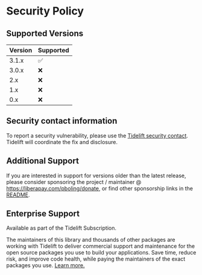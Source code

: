 # Security Policy

## Supported Versions

| Version | Supported |
|---------|-----------|
| 3.1.x   | ✅         |
| 3.0.x   | ❌         |
| 2.x     | ❌         |
| 1.x     | ❌         |
| 0.x     | ❌         |

## Security contact information

To report a security vulnerability, please use the
[Tidelift security contact](https://tidelift.com/security).
Tidelift will coordinate the fix and disclosure.

## Additional Support

If you are interested in support for versions older than the latest release,
please consider sponsoring the project / maintainer @ https://liberapay.com/pboling/donate,
or find other sponsorship links in the [README].

[README]: README.md

## Enterprise Support

Available as part of the Tidelift Subscription.

The maintainers of this library and thousands of other packages are working with Tidelift to deliver commercial support and maintenance for the open source packages you use to build your applications. Save time, reduce risk, and improve code health, while paying the maintainers of the exact packages you use. [Learn more.][tidelift-ref]

[tidelift-ref]: https://tidelift.com/subscription/pkg/rubygems-omniauth-identity?utm_source=rubygems-omniauth-identity&utm_medium=referral&utm_campaign=enterprise&utm_term=repo